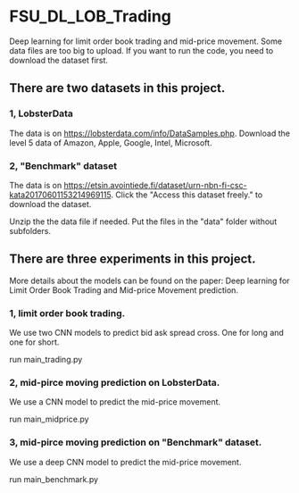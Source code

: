 # FSU_DL_LOB_Trading

Deep learning for limit order book trading and mid-price movement. Some data files are too big to upload. If you want to run the code, you need to download the dataset first.

## There are two datasets in this project.

### 1, LobsterData

The data is on https://lobsterdata.com/info/DataSamples.php. Download the level 5 data of Amazon, Apple, Google, Intel, Microsoft.

### 2, "Benchmark" dataset

The data is on https://etsin.avointiede.fi/dataset/urn-nbn-fi-csc-kata20170601153214969115. Click the "Access this dataset freely." to download the dataset.

Unzip the the data file if needed. Put the files in the "data" folder without subfolders.


## There are three experiments in this project.

More details about the models can be found on the paper: Deep learning for Limit Order Book Trading and Mid-price Movement prediction.

### 1, limit order book trading. 

We use two CNN models to predict bid ask spread cross. One for long and one for short. 

run main_trading.py

### 2, mid-pirce moving prediction on LobsterData.

We use a CNN model to predict the mid-price movement. 

run main_midprice.py

### 3, mid-pirce moving prediction on "Benchmark" dataset.

We use a deep CNN model to predict the mid-price movement. 

run main_benchmark.py
